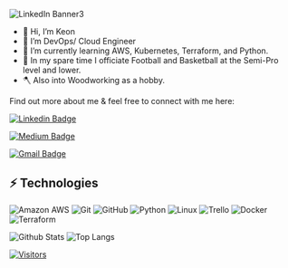 ![LinkedIn Banner3](https://user-images.githubusercontent.com/110882652/214210680-923aa772-6f23-4bd2-b207-3ad463bb2c19.png)

- 👋 Hi, I’m Keon
- 👀 I’m DevOps/ Cloud Engineer
- 🌱 I’m currently learning AWS, Kubernetes, Terraform, and Python.
- 🏈 In my spare time I officiate Football and Basketball at the Semi-Pro level and lower.
- 🪓 Also into Woodworking as a hobby.

Find out more about me & feel free to connect with me here:

<!-- Replace the fields below with the information requested. Remember to remove the encapsulating <> characters. For spaces in names, use %20 (e.g. Broadus%20Palmer) -->

[![Linkedin Badge](https://img.shields.io/badge/-Keon%20Edwards-blue?style=flat-square&logo=Linkedin&logoColor=white&link=https://www.linkedin.com/in/keonedwards/)](https://www.linkedin.com/in/keonedwards/)

[![Medium Badge](https://img.shields.io/badge/-Keon%20Edwards-12100E?style=flat-square&logo=medium&logoColor=white&link=https://https://medium.com/@mr.edwards.kj)](https://https://medium.com/@mr.edwards.kj)

[![Gmail Badge](https://img.shields.io/badge/-mr.edwards.kj@gmail.com-c14438?style=flat-square&logo=Gmail&logoColor=white&link=mailto:mr.edwards.kj@gmail.com)](mailto:mr.edwards.kj@gmail.com)

## ⚡ Technologies

<!-- Check out the Badges folder for more badges -->

![Amazon AWS](https://img.shields.io/badge/Amazon%20AWS-232F3E?style=flat-square&logo=amazon-aws)
![Git](https://img.shields.io/badge/-Git-black?style=flat-square&logo=git)
![GitHub](https://img.shields.io/badge/-GitHub-181717?style=flat-square&logo=github)
![Python](https://img.shields.io/badge/-Python-black?style=flat-square&logo=Python)
![Linux](https://img.shields.io/badge/Linux-FCC624?style=flat-square&logo=linux&logoColor=black)
![Trello](https://img.shields.io/badge/Trello-%23026AA7.svg?style=flat-square&logo=Trello&logoColor=white)
![Docker](https://img.shields.io/badge/docker-%230db7ed.svg?style=for-the-badge&logo=docker&logoColor=white)
![Terraform](https://img.shields.io/badge/terraform-%235835CC.svg?style=for-the-badge&logo=terraform&logoColor=white)

<!-- Replace the fields below with the information requested. Remember to remove the encapsulating <> characters. -->

![Github Stats](https://github-readme-stats.vercel.app/api?username=dagingerbreadman357&count_private=true&show_icons=true&include_all_commits=true)
![Top Langs](https://github-readme-stats.vercel.app/api/top-langs/?username=dagingerbreadman357&hide=TeX&layout=compact)


[![Visitors](https://api.visitorbadge.io/api/visitors?path=dagingerbreadman357%2Fdagingerbreadman357&label=VISITORS&countColor=%23263759)](https://visitorbadge.io/status?path=dagingerbreadman357%2Fdagingerbreadman357)
